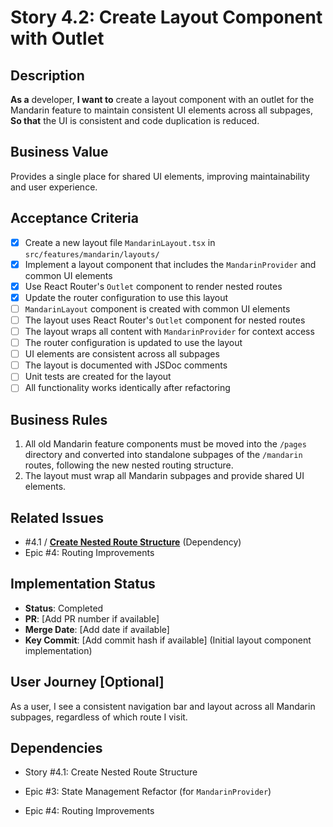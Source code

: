 # Story 4.2: Create Layout Component with Outlet

## Description

**As a** developer,
**I want to** create a layout component with an outlet for the Mandarin feature to maintain consistent UI elements across all subpages,
**So that** the UI is consistent and code duplication is reduced.

## Business Value

Provides a single place for shared UI elements, improving maintainability and user experience.

## Acceptance Criteria

- [x] Create a new layout file `MandarinLayout.tsx` in `src/features/mandarin/layouts/`
- [x] Implement a layout component that includes the `MandarinProvider` and common UI elements
- [x] Use React Router's `Outlet` component to render nested routes
- [x] Update the router configuration to use this layout
- [ ] `MandarinLayout` component is created with common UI elements
- [ ] The layout uses React Router's `Outlet` component for nested routes
- [ ] The layout wraps all content with `MandarinProvider` for context access
- [ ] The router configuration is updated to use the layout
- [ ] UI elements are consistent across all subpages
- [ ] The layout is documented with JSDoc comments
- [ ] Unit tests are created for the layout
- [ ] All functionality works identically after refactoring

## Business Rules

1. All old Mandarin feature components must be moved into the `/pages` directory and converted into standalone subpages of the `/mandarin` routes, following the new nested routing structure.
2. The layout must wrap all Mandarin subpages and provide shared UI elements.

## Related Issues

- #4.1 / [**Create Nested Route Structure**](./story-4-1-create-nested-route-structure.md) (Dependency)
- Epic #4: Routing Improvements

## Implementation Status

- **Status**: Completed
- **PR**: [Add PR number if available]
- **Merge Date**: [Add date if available]
- **Key Commit**: [Add commit hash if available] (Initial layout component implementation)

## User Journey [Optional]

As a user, I see a consistent navigation bar and layout across all Mandarin subpages, regardless of which route I visit.

## Dependencies

- Story #4.1: Create Nested Route Structure
- Epic #3: State Management Refactor (for `MandarinProvider`)

- Epic #4: Routing Improvements

```

```
